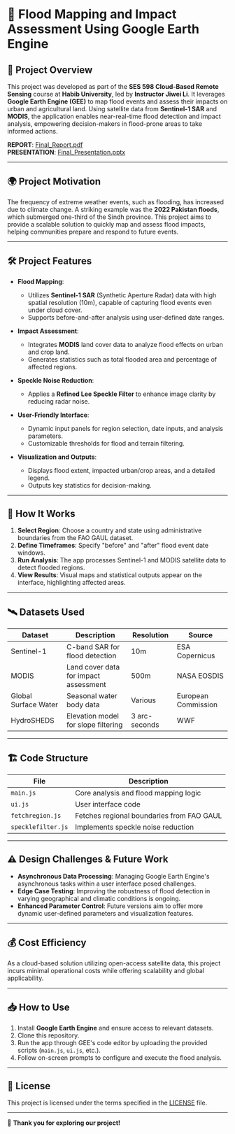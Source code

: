 # 🌊 Flood Mapping and Impact Assessment Using Google Earth Engine  

## 📌 **Project Overview**  
This project was developed as part of the **SES 598 Cloud-Based Remote Sensing** course at **Habib University**, led by **Instructor Jiwei Li**. It leverages **Google Earth Engine (GEE)** to map flood events and assess their impacts on urban and agricultural land. Using satellite data from **Sentinel-1 SAR** and **MODIS**, the application enables near-real-time flood detection and impact analysis, empowering decision-makers in flood-prone areas to take informed actions.

**REPORT**: [Final_Report.pdf](Final_Report.pdf)  
**PRESENTATION**: [Final_Presentation.pptx](Final_Presentation.pptx)  

---

## 🌍 **Project Motivation**  
The frequency of extreme weather events, such as flooding, has increased due to climate change. A striking example was the **2022 Pakistan floods**, which submerged one-third of the Sindh province. This project aims to provide a scalable solution to quickly map and assess flood impacts, helping communities prepare and respond to future events.  

---

## 🛠 **Project Features**  
- **Flood Mapping**:
  - Utilizes **Sentinel-1 SAR** (Synthetic Aperture Radar) data with high spatial resolution (10m), capable of capturing flood events even under cloud cover.
  - Supports before-and-after analysis using user-defined date ranges.

- **Impact Assessment**:
  - Integrates **MODIS** land cover data to analyze flood effects on urban and crop land.
  - Generates statistics such as total flooded area and percentage of affected regions.

- **Speckle Noise Reduction**:
  - Applies a **Refined Lee Speckle Filter** to enhance image clarity by reducing radar noise.

- **User-Friendly Interface**:
  - Dynamic input panels for region selection, date inputs, and analysis parameters.
  - Customizable thresholds for flood and terrain filtering.

- **Visualization and Outputs**:
  - Displays flood extent, impacted urban/crop areas, and a detailed legend.
  - Outputs key statistics for decision-making.

---

## 🔧 **How It Works**  
1. **Select Region**: Choose a country and state using administrative boundaries from the FAO GAUL dataset.  
2. **Define Timeframes**: Specify "before" and "after" flood event date windows.  
3. **Run Analysis**: The app processes Sentinel-1 and MODIS satellite data to detect flooded regions.  
4. **View Results**: Visual maps and statistical outputs appear on the interface, highlighting affected areas.  

---

## 🛰 **Datasets Used**  
| Dataset              | Description                                  | Resolution  | Source               |
|----------------------|----------------------------------------------|-------------|----------------------|
| Sentinel-1           | C-band SAR for flood detection               | 10m         | ESA Copernicus       |
| MODIS                | Land cover data for impact assessment        | 500m        | NASA EOSDIS          |
| Global Surface Water | Seasonal water body data                     | Various     | European Commission  |
| HydroSHEDS           | Elevation model for slope filtering          | 3 arc-seconds | WWF                 |

---

## 🏗 **Code Structure**  
| File                 | Description                                  |
|----------------------|----------------------------------------------|
| `main.js`            | Core analysis and flood mapping logic        |
| `ui.js`              | User interface code                          |
| `fetchregion.js`     | Fetches regional boundaries from FAO GAUL    |
| `specklefilter.js`   | Implements speckle noise reduction           |

---

## ⚠ **Design Challenges & Future Work**  
- **Asynchronous Data Processing**: Managing Google Earth Engine's asynchronous tasks within a user interface posed challenges.  
- **Edge Case Testing**: Improving the robustness of flood detection in varying geographical and climatic conditions is ongoing.  
- **Enhanced Parameter Control**: Future versions aim to offer more dynamic user-defined parameters and visualization features.  

---

## 💰 **Cost Efficiency**  
As a cloud-based solution utilizing open-access satellite data, this project incurs minimal operational costs while offering scalability and global applicability.

---

## 📥 **How to Use**  
1. Install **Google Earth Engine** and ensure access to relevant datasets.  
2. Clone this repository.  
3. Run the app through GEE's code editor by uploading the provided scripts (`main.js`, `ui.js`, etc.).  
4. Follow on-screen prompts to configure and execute the flood analysis.  

---

## 📜 **License**  
This project is licensed under the terms specified in the [LICENSE](LICENSE) file.

---

🎉 **Thank you for exploring our project!**
